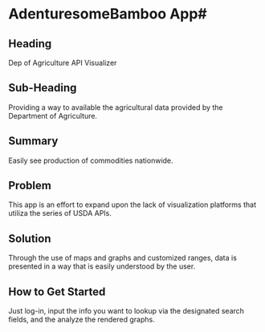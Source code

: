 # AdenturesomeBamboo App#
 
## Heading ##
Dep of Agriculture API Visualizer

## Sub-Heading ##
Providing a way to available the agricultural data provided by the Department of Agriculture. 

## Summary ##

Easily see production of commodities nationwide.

## Problem ##

This app is an effort to expand upon the lack of visualization platforms that utiliza the series of USDA APIs.

## Solution ##

Through the use of maps and graphs and customized ranges, data is presented in a way that is easily understood by the user.  

## How to Get Started ##

Just log-in, input the info you want to lookup via the designated search fields, and the analyze the rendered graphs. 

